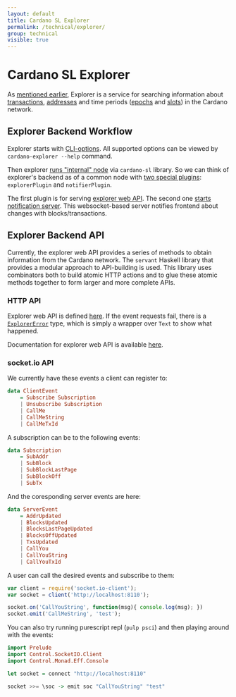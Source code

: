 ```yaml
---
layout: default
title: Cardano SL Explorer
permalink: /technical/explorer/
group: technical
visible: true
---
```

<!-- Reviewed at ac0126b2753f1f5ca6fbfb555783fbeb1aa141bd -->

# Cardano SL Explorer

As [mentioned earlier](/cardano/explorer), Explorer is a service for searching
information about [transactions](/glossary/#transaction),
[addresses](/glossary/#address) and time periods ([epochs](/glossary/#epoch) and
[slots](/glossary/#slot)) in the Cardano network.

## Explorer Backend Workflow

Explorer starts with
[CLI-options](https://github.com/input-output-hk/cardano-sl-explorer/blob/f64fb137415c03e8569129067a7798bb8a51456c/src/explorer/ExplorerOptions.hs#L25).
All supported options can be viewed by `cardano-explorer --help` command.

Then explorer [runs "internal"
node](https://github.com/input-output-hk/cardano-sl-explorer/blob/f64fb137415c03e8569129067a7798bb8a51456c/src/explorer/Main.hs#L74)
via `cardano-sl` library. So we can think of explorer's backend as of a common
node with [two special
plugins](https://github.com/input-output-hk/cardano-sl-explorer/blob/f64fb137415c03e8569129067a7798bb8a51456c/src/explorer/Main.hs#L70):
`explorerPlugin` and `notifierPlugin`.

The first plugin is for serving [explorer web
API](https://github.com/input-output-hk/cardano-sl-explorer/blob/e343db1def575cc2a47d9168414c22c2599c50e6/src/Pos/Explorer/Web/Api.hs#L25).
The second one [starts notification
server](https://github.com/input-output-hk/cardano-sl-explorer/blob/e343db1def575cc2a47d9168414c22c2599c50e6/src/Pos/Explorer/Socket/App.hs#L164).
This websocket-based server notifies frontend about changes with
blocks/transactions.

## Explorer Backend API

Currently, the explorer web API provides a series of methods to obtain
information from the Cardano network. The `servant` Haskell library that
provides a modular approach to API-building is used. This library uses
combinators both to build atomic HTTP actions and to glue these atomic methods
together to form larger and more complete APIs.

### HTTP API

Explorer web API is defined
[here](https://github.com/input-output-hk/cardano-sl-explorer/blob/f64fb137415c03e8569129067a7798bb8a51456c/src/Pos/Explorer/Web/Api.hs#L25).
If the event requests fail, there is a
[`ExplorerError`](https://github.com/input-output-hk/cardano-sl-explorer/blob/f64fb137415c03e8569129067a7798bb8a51456c/src/Pos/Explorer/Web/Error.hs#L11)
type, which is simply a wrapper over `Text` to show what happened.

Documentation for explorer web API is available
[here](https://cardanodocs.com/technical/explorer/api/).

### socket.io API

We currently have these events a client can register to:

``` haskell
data ClientEvent
    = Subscribe Subscription
    | Unsubscribe Subscription
    | CallMe
    | CallMeString
    | CallMeTxId
```

A subscription can be to the following events:

``` haskell
data Subscription
    = SubAddr
    | SubBlock
    | SubBlockLastPage
    | SubBlockOff
    | SubTx
```

And the coresponding server events are here:

``` haskell
data ServerEvent
    = AddrUpdated
    | BlocksUpdated
    | BlocksLastPageUpdated
    | BlocksOffUpdated
    | TxsUpdated
    | CallYou
    | CallYouString
    | CallYouTxId
```

A user can call the desired events and subscribe to them:

``` js
var client = require('socket.io-client');
var socket = client('http://localhost:8110');

socket.on('CallYouString', function(msg){ console.log(msg); })
socket.emit('CallMeString', 'test');
```

You can also try running purescript repl (`pulp psci`) and then playing around
with the events:

``` purescript
import Prelude
import Control.SocketIO.Client
import Control.Monad.Eff.Console

let socket = connect "http://localhost:8110"

socket >>= \soc -> emit soc "CallYouString" "test"
```

